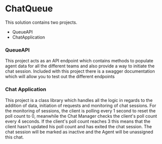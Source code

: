 # ChatQueue

This solution contains two projects. 

- QueueAPI
- ChatApplication

### QueueAPI

This project acts as an API endpoint which contains methods to populate agent data for all the different teams and also provide a way to initiate the chat session.
Included with this project there is a swagger documentation which will allow you to test out the different endpoints

### Chat Application

This project is a class library which handles all the logic in regards to the addition of data, initiation of requests and monitoring of chat sessions.
For the monitoring of sessions, the client is polling every 1 second to reset the poll count to 0, meanwhile the Chat Manager checks the client's poll count every 4 seconds. If the client's poll count reaches 3 this means that the client hasn't updated his poll count and has exited the chat session. The chat session will be marked as inactive and the Agent will be unassigned this chat.
